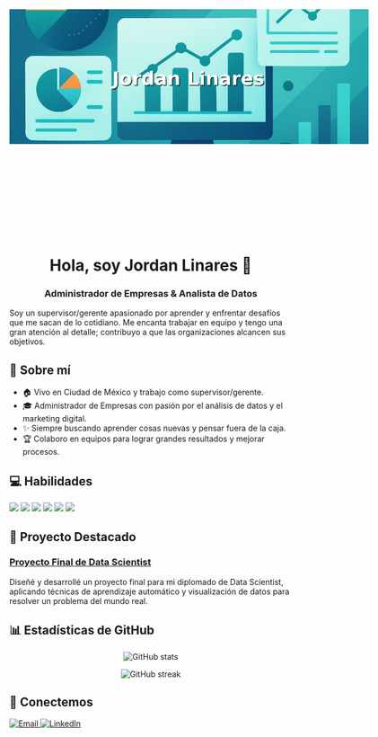 <div style="width:800px; height:400px; margin:0 auto; overflow:hidden;">
  <img src="banner.png" alt="Jordan Linares banner" style="width:80%; height:60%; object-fit:cover; display:block;"/>
</div>

<h1 align="center">Hola, soy Jordan Linares 👋</h1>
<h3 align="center">Administrador de Empresas & Analista de Datos</h3>

<p>
Soy un supervisor/gerente apasionado por aprender y enfrentar desafíos que me sacan de lo cotidiano. Me encanta trabajar en equipo y tengo una gran atención al detalle; contribuyo a que las organizaciones alcancen sus objetivos.
</p>

## 🧠 Sobre mí
- 🏠 Vivo en Ciudad de México y trabajo como supervisor/gerente.
- 🎓 Administrador de Empresas con pasión por el análisis de datos y el marketing digital.
- ✨ Siempre buscando aprender cosas nuevas y pensar fuera de la caja.
- 🏆 Colaboro en equipos para lograr grandes resultados y mejorar procesos.

## 💻 Habilidades
<p>
<img src="https://img.shields.io/badge/Python-3776AB?style=for-the-badge&logo=python&logoColor=white"/>
<img src="https://img.shields.io/badge/SQL-4479A1?style=for-the-badge&logo=postgresql&logoColor=white"/>
<img src="https://img.shields.io/badge/Excel-217346?style=for-the-badge&logo=microsoft-excel&logoColor=white"/>
<img src="https://img.shields.io/badge/Power%20BI-F2C811?style=for-the-badge&logo=powerbi&logoColor=black"/>
<img src="https://img.shields.io/badge/Machine%20Learning-F7931E?style=for-the-badge&logo=scikit-learn&logoColor=white"/>
<img src="https://img.shields.io/badge/Google%20Analytics-FF6F00?style=for-the-badge&logo=googleanalytics&logoColor=white"/>
</p>

## 🚀 Proyecto Destacado
### [Proyecto Final de Data Scientist](https://github.com/JordanLV23/proyecto_final_data_scientist)
Diseñé y desarrollé un proyecto final para mi diplomado de Data Scientist, aplicando técnicas de aprendizaje automático y visualización de datos para resolver un problema del mundo real.

## 📊 Estadísticas de GitHub
<p align="center">
  <img src="https://github-readme-stats.vercel.app/api?username=JordanLV23&show_icons=true&theme=dracula" alt="GitHub stats"/>
</p>
<p align="center">
  <img src="https://streak-stats.demolab.com?user=JordanLV23&theme=dracula" alt="GitHub streak"/>
</p>

## 📧 Conectemos
<p>
  <a href="mailto:jlinaresvazquez@hotmail.com">
    <img src="https://img.shields.io/badge/Email-d14836?style=for-the-badge&logo=gmail&logoColor=white" alt="Email"/>
  </a>
  <a href="https://www.linkedin.com/in/jordanlinares-datascientist">
    <img src="https://img.shields.io/badge/LinkedIn-0077B5?style=for-the-badge&logo=linkedin&logoColor=white" alt="LinkedIn"/>
  </a>
</p>
